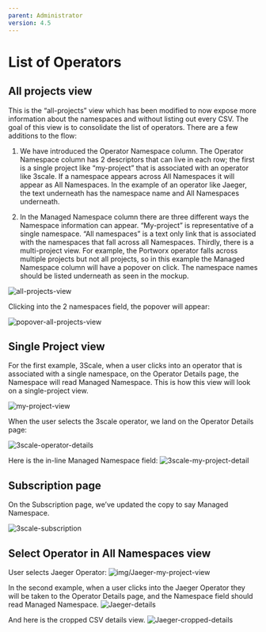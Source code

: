 ```yaml
---
parent: Administrator
version: 4.5
---
```


# List of Operators

## All projects view
This is the “all-projects” view which has been modified to now expose more information about the namespaces and without listing out every CSV. The goal of this view is to consolidate the list of operators. There are a few additions to the flow:

1. We have introduced the Operator Namespace column. The Operator Namespace column has 2 descriptors that can live in each row; the first is a single project like “my-project” that is associated with an operator like 3scale. If a namespace appears across All Namespaces it will appear as All Namespaces. In the example of an operator like Jaeger, the text underneath has the namespace name and All Namespaces underneath.

2. In the Managed Namespace column there are three different ways the Namespace information can appear. “My-project” is representative of a single namespace. “All namespaces” is a text only link that is associated with the namespaces that fall across all Namespaces. Thirdly, there is a multi-project view. For example, the Portworx operator falls across multiple projects but not all projects, so in this example the Managed Namespace column will have a popover on click. The namespace names should be listed underneath as seen in the mockup.

![all-projects-view](img/all-projects-view.png)

Clicking into the 2 namespaces field, the popover will appear:

![popover-all-projects-view](img/popover-all-projects-view.png)

## Single Project view

For the first example, 3Scale, when a user clicks into an operator that is associated with a single namespace, on the Operator Details page, the Namespace will read Managed Namespace. This is how this view will look on a single-project view.

![my-project-view](img/my-project-view.png)

When the user selects the 3scale operator, we land on the Operator Details page:

![3scale-operator-details](img/3scale-operator-details.jpg)

Here is the in-line Managed Namespace field:
![3scale-my-project-detail](img/3scale-my-project-detail.jpg)

## Subscription page

On the Subscription page, we’ve updated the copy to say Managed Namespace.

![3scale-subscription](img/3scale-subscription.png)

## Select Operator in All Namespaces view

User selects Jaeger Operator:
![img/Jaeger-my-project-view](img/Jaeger-my-project-view.png)

In the second example, when a user clicks into the Jaeger Operator they will be taken to the Operator Details page, and the Namespace field should read Managed Namespace.
![Jaeger-details](img/Jaeger-details.jpg)

And here is the cropped CSV details view.
![Jaeger-cropped-details](img/Jaeger-cropped-details.jpg)
